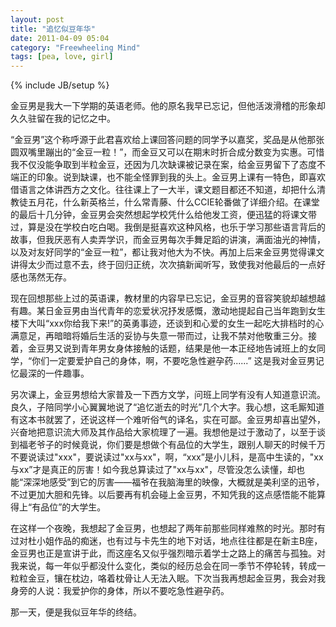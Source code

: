 ```yaml
---
layout: post
title: "追忆似豆年华"
date: 2011-04-09 05:04
category: "Freewheeling Mind"
tags: [pea, love, girl]
---
```

{% include JB/setup %}




金豆男是我大一下学期的英语老师。他的原名我早已忘记，但他活泼滑稽的形象却久久驻留在我的记忆之中。

  

“金豆男”这个称呼源于此君喜欢给上课回答问题的同学予以嘉奖，奖品是从他那张圆双嘴里蹦出的“金豆一粒！”，而金豆又可以在期末时折合成分数变为实惠。可惜我不仅没能争取到半粒金豆，还因为几次缺课被记录在案，给金豆男留下了态度不端正的印象。说到缺课，也不能全怪罪到我的头上。金豆男上课有一特色，即喜欢借语言之体讲西方之文化。往往课上了一大半，课文题目都还不知道，却把什么清教徒五月花，什么新英格兰，什么常青藤、什么CCIE轮番做了详细介绍。在课堂的最后十几分钟，金豆男会突然想起学校凭什么给他发工资，便迅猛的将课文带过，算是没在学校白吃白喝。我倒是挺喜欢这种风格，也乐于学习那些语言背后的故事，但我厌恶有人卖弄学识，而金豆男每次手舞足蹈的讲演，满面油光的神情，以及对友好同学的“金豆一粒”，都让我对他大为不快。再加上后来金豆男觉得课文讲得太少而过意不去，终于回归正统，次次搞新闻听写，致使我对他最后的一点好感也荡然无存。

   

现在回想那些上过的英语课，教材里的内容早已忘记，金豆男的音容笑貌却越想越有趣。某日金豆男由当代青年的恋爱状况抒发感慨，激动地提起自己当年跑到女生楼下大叫“xxx你给我下来!”的英勇事迹，还谈到和心爱的女生一起吃大排档时的心满意足，再暗暗将婚后生活的妥协与失意一带而过，让我不禁对他敬重三分。接着，金豆男又说到青年男女身体接触的话题，结果是他一本正经地告诫班上的女同学，“你们一定要爱护自己的身体，啊，不要吃急性避孕药......” 这是我对金豆男记忆最深的一件趣事。


另次课上，金豆男想给大家普及一下西方文学，问班上同学有没有人知道意识流。良久，子陪同学小心翼翼地说了“追忆逝去的时光”几个大字。我心想，这毛厮知道有这本书就罢了，还说这样一个难听俗气的译名，实在可鄙。金豆男却喜出望外，兴奋地把意识流大师及其作品给大家梳理了一遍。我想他是过于激动了，以至于谈到福老爷子的时候竟说，你们要是想做个有品位的大学生，跟别人聊天的时候千万不要说读过"xxx"，要说读过"xx与xx"，啊，“xxx”是小儿科，是高中生读的，"xx与xx”才是真正的厉害！如今我总算读过了"xx与xx"，尽管没怎么读懂，却也能“深深地感受”到它的厉害——福爷在我脑海里的映像，大概就是美利坚的迅爷，不过更加大胆和先锋。以后要再有机会碰上金豆男，不知凭我的这点感悟能不能算得上“有品位”的大学生。

    

在这样一个夜晚，我想起了金豆男，也想起了两年前那些同样难熬的时光。那时有过对杜小姐作品的痴迷，也有过与卡先生的地下对话，地点往往都是在新主B座，金豆男也正是宣讲于此，而这座名又似乎强烈暗示着学士之路上的痛苦与孤独。对我来说，每一年似乎都没什么变化，类似的经历总会在同一季节不停轮转，转成一粒粒金豆，镶在枕边，咯着枕骨让人无法入眠。下次当我再想起金豆男，我会对我身旁的人说：我爱护你的身体，所以不要吃急性避孕药。

     

那一天，便是我似豆年华的终结。

